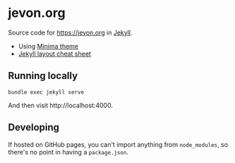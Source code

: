 jevon.org
=========

Source code for https://jevon.org in [Jekyll](https://jekyllrb.com/).

* Using [Minima theme](https://github.com/jekyll/minima)
* [Jekyll layout cheat sheet](https://devhints.io/jekyll)

## Running locally

```
bundle exec jekyll serve
```

And then visit http://localhost:4000.

## Developing

If hosted on GitHub pages, you can't import anything from `node_modules`, so there's no point in having
a `package.json`.
